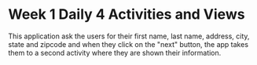 # Week 1 Daily 4 Activities and Views

This application ask the users for their first name, last name, address, city, state and zipcode and when they click on the "next" button, the app takes them to a second activity where they are shown their information.
